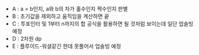 <ul>
  <li> A : a = b인지, a와 b의 차가 홀수인지 짝수인지 판별</li>
  <li> B : 초기값을 제외하고 움직임을 계산하면 끝</li>
  <li> C : 투포인터 및 1부터 n까지의 합 공식을 활용하면 될 것처럼 보이는데 일단 업솔빙 예정</li>
  <li> D : 2차원 dp</li>
  <li> E : 플루이드-워셜같긴 한데 못풀어서 업솔빙 예정</li>
</ul>
